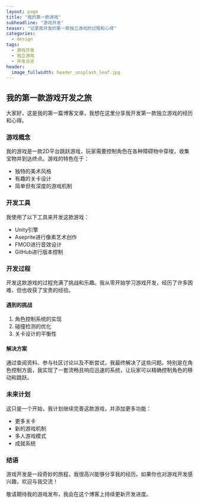 ```yaml
---
layout: page
title: "我的第一款游戏"
subheadline: "游戏开发"
teaser: "记录我开发的第一款独立游戏的过程和心得"
categories:
  - design
tags:
  - 游戏开发
  - 独立游戏
  - 开发日志
header:
  image_fullwidth: header_unsplash_leaf.jpg
---
```


## 我的第一款游戏开发之旅

大家好，这是我的第一篇博客文章，我想在这里分享我开发第一款独立游戏的经历和心得。

### 游戏概念

我的游戏是一款2D平台跳跃游戏，玩家需要控制角色在各种障碍物中穿梭，收集宝物并到达终点。游戏的特色在于：

- 独特的美术风格
- 有趣的关卡设计
- 简单但有深度的游戏机制

### 开发工具

我使用了以下工具来开发这款游戏：

- Unity引擎
- Aseprite进行像素艺术创作
- FMOD进行音效设计
- GitHub进行版本控制

### 开发过程

开发这款游戏的过程充满了挑战和乐趣。我从零开始学习游戏开发，经历了许多困难，但也收获了宝贵的经验。

#### 遇到的挑战

1. 角色控制系统的实现
2. 碰撞检测的优化
3. 关卡设计的平衡性

#### 解决方案

通过查阅资料、参与社区讨论以及不断尝试，我最终解决了这些问题。特别是在角色控制方面，我实现了一套流畅且响应迅速的系统，让玩家可以精确控制角色的移动和跳跃。

### 未来计划

这只是一个开始，我计划继续完善这款游戏，并添加更多功能：

- 更多关卡
- 新的游戏机制
- 多人游戏模式
- 成就系统

### 结语

游戏开发是一段奇妙的旅程，我很高兴能够分享我的经历。如果你也对游戏开发感兴趣，欢迎与我交流！

敬请期待我的游戏发布，我会在这个博客上持续更新开发进度。